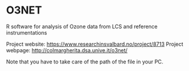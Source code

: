 # O3NET
R software for analysis of Ozone data from LCS and reference instrumentations

Project website: https://www.researchinsvalbard.no/project/8713
Project webpage: http://colmargherita.dsa.unive.it/o3net/

Note that you have to take care of the path of the file in your PC.
